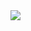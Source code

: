 <div class="border d-flex flex-justify-around flex-content-center">
  <img width="auto" height="auto" src="https://github-readme-stats.vercel.app/api?username=leagueraini&count_private=true&show_icons=true&hide_title=true&hide_border=true&hide_rank=true">
</div>
